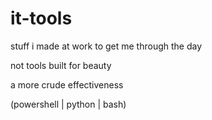 # it-tools

stuff i made at work to get me through the day

not tools built for beauty

a more crude effectiveness

(powershell | python | bash)
